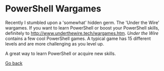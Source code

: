 # PowerShell Wargames

Recently I stumbled upon a 'somewhat' hidden germ. The 'Under the Wire' wargames. 
If you want to learn PowerShell or boost your PowerShell skills, definitely to <http://www.underthewire.tech/wargames.htm>.
_Under the Wire_ contains a few cool PowerShell games. A typical game has 15 different levels and are more challenging as you level up.

A great way to learn PowerShell or acquire new skills.

[Go back](https://mufana.github.io/blog)
